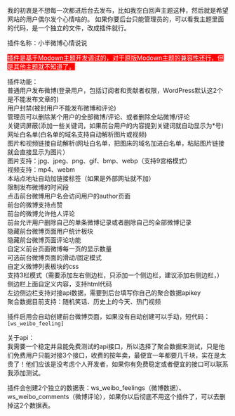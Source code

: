 我的初衷是不想每一次都进后台去发布，比如我空白回声主题这种，然后就是希望网站的用户偶尔发个心情啥的。
如果你要后台只能管理员的，可以看我主题里面的代码，是一个独立的文件，改成插件就行。  

插件名称：小半微博心情说说  

<mark style="background-color: red; color: white;">插件是基于Modown主题开发调试的，对于原版Modown主题的兼容性还行，但是其他主题就不知道了。</mark>


插件功能：  
普通用户发布微博(登录用户，包括订阅者和贡献者权限，WordPress默认这2个是不能发布文章的)  
用户封禁(被封用户不能发布微博和评论)  
管理员可以删除某个用户的全部微博/评论、或者删除全站微博/评论  
关键词屏蔽(添加一些关键词，如果前台用户的内容提到关键词就自动显示为*号)  
网址白名单(白名单的域名支持自动解析图片或视频)  
图片和视频链接自动解析(网址白名单，把图床的域名加进白名单，粘贴图片链接就会直接显示为图片）  
图片支持：jpg、jpeg、png、gif、bmp、webp（支持9宫格模式）  
视频支持：mp4、webm  
本站点地址自动加链接标签（如果是外部网址就不加）  
限制发布微博的时间段  
点击前台微博用户名会访问用户的author页面  
前台的微博支持点赞  
前台的微博允许他人评论  
前台允许用户删除自己的单条微博记录或者删除自己的全部微博记录  
隐藏前台微博页面用户统计板块  
隐藏前台微博页面评论功能  
自定义前台页面微博每一页的显示数量  
可选前台微博页面的滑动/固定模式  
自定义微博列表板块的css  
支持3栏模式（需要添加左右侧边栏，只添加一个侧边栏，建议添加右侧边栏，）  
侧边栏上面自定义内容，支持html代码  
左边侧边栏支持对接api数据，需要到后台填写你自己的聚合数据apikey  
聚合数据目前支持：随机笑话、历史上的今天、热门视频  


插件启用会自动创建前台微博页面，如果没有自动创建可以手动，短代码：
`[ws_weibo_feeling]`

  
关于api：  
我需要一个稳定并且能免费测试的api接口，所以选择了聚合数据来测试，只是他们免费用户只能对接3个接口，收费的按年卖，最便宜一年都要几千块，实在是太贵了！他们应该是没考虑个人开发者，如果你有免费稳定或者便宜的接口可以联系我添加测试。  

插件会创建2个独立的数据表：ws_weibo_feelings（微博数据）、ws_weibo_comments（微博评论），如果你以后彻底不用这个插件了，可以去删掉这2个数据表。
